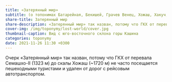 ```yaml
---
title: «Затерянный мир»
subtitle: (о топонимах Батарейная, Бекишей, Грачев Венец, Хожаш, Хакуч, Аше) © В.Н. Ковешников
share-title: Затерянный мир
share-description: «Затерянный мир» так назван, потому что ГКХ от перевала Семашхо-II до скалы Хожаш не часто посещается пешеходными туристами и удален от дорог с рейсовым автотранспортом
cover-img: /img/toponymy/lost-world/cover.jpg
thumbnail-caption: Вид с юго-восточного склона горы Кашина
categories: toponymy
date: 2021-11-26 11:30 +0300
---
```

Очерк «Затерянный мир» так назван, потому что ГКХ от перевала Семашхо-II (1323 м) до скалы Хожаш (~1720 м) не часто посещается пешеходными туристами и удален от дорог с рейсовым автотранспортом.
